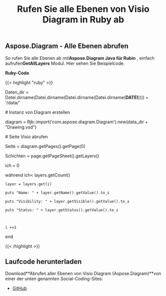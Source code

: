 ﻿---
title: Rufen Sie alle Ebenen von Visio Diagram in Ruby ab
type: docs
weight: 30
url: /de/java/retrieve-all-layers-from-the-visio-diagram-in-ruby/
---
## **Aspose.Diagram - Alle Ebenen abrufen**
 So rufen Sie alle Ebenen ab mit**Aspose.Diagram Java für Rubin** , einfach aufrufen**GetAllLayers** Modul. Hier sehen Sie Beispielcode.

**Ruby-Code**

{{< highlight "ruby" >}}

 Daten_dir = Datei.dirname(Datei.dirname(Datei.dirname(Datei.dirname(__DATEI__)))) + '/data/'

\# Instanz von Diagram erstellen

diagram = Rjb::import('com.aspose.diagram.Diagram').new(data_dir + "Drawing.vsd")

\# Seite Visio abrufen

Seite = diagram.getPages().getPage(0)

Schichten = page.getPageSheet().getLayers()

ich = 0

 während ich< layers.getCount()

    layer = layers.get(i)

    puts "Name: " + layer.getName().getValue().to_s

    puts "Visibility: " + layer.getVisible().getValue().to_s

    puts "Status: " + layer.getStatus().getValue().to_s



    i +=1

end

{{< /highlight >}}
## **Laufcode herunterladen**
 Download**Abrufen aller Ebenen von Visio Diagram (Aspose.Diagram)**von einer der unten genannten Social-Coding-Sites:

- [GitHub](https://github.com/asposediagram/Aspose.Diagram-for-Java/blob/master/Plugins/Aspose_Diagram_Java_for_Ruby/lib/asposediagramjava/Layers/getalllayers.rb)
